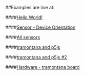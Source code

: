 ##Examples are live at:

####[Hello World!](https://pierdr.github.io/tramontana/examples/A-example-helloWorld.html)

####[Sensor - Device Orientation](https://pierdr.github.io/tramontana/examples/B-example-subscribeOrientation.html)

####[All sensors](https://pierdr.github.io/tramontana/examples/C-example-all-sensors.html)

####[tramontana and p5js](https://pierdr.github.io/tramontana/examples/D-example-p5-1.html)

####[tramontana and p5js #2](https://pierdr.github.io/tramontana/examples/E-example-p5-2.html)

####[Hardware - tramontana board](https://pierdr.github.io/tramontana/examples/F-example-hardware.html)
